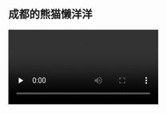 ## 成都的熊猫懒洋洋
<video id="video" controls="" preload="none">
    <source id="mp4" src="/videos/1597641148647.mp4" type="video/mp4">
</video>
<!--
来源：慕课网 <img src="https://tva2.sinaimg.cn/large/a048431fly1ggersxyswrj20go0ma41k.jpg" referrerpolicy="no-referrer">
-->